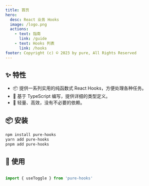 ```yaml
---
title: 首页
hero:
  desc: React 业务 Hooks
  image: /logo.png
  actions:
    - text: 指南
      link: /guide
    - text: Hooks 列表
      link: /hooks
footer: Copyright (c) © 2023 by pure, All Rights Reserved
---
```


## ✨ 特性

- 📦 提供一系列实用的纯函数式 React Hooks，方便处理各种任务。
- 🌈 基于 TypeScript 编写，提供详细的类型定义。
- 🎯 轻量、高效，没有不必要的依赖。

## 📦 安装

```bash
npm install pure-hooks
yarn add pure-hooks
pnpm add pure-hooks
```

## 🔨 使用

```ts

import { useToggle } from 'pure-hooks'

```

